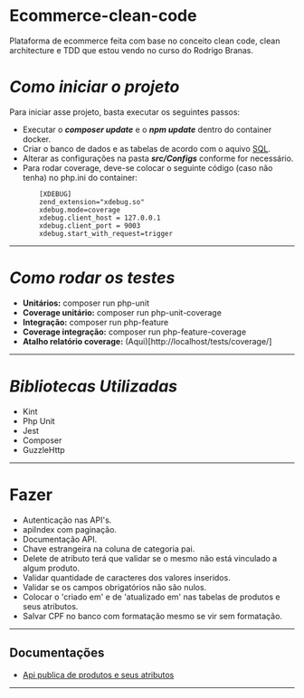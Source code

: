 # Ecommerce-clean-code
Plataforma de ecommerce feita com base no conceito clean code, clean architecture e TDD que estou vendo no curso do Rodrigo Branas.

# *Como iniciar o projeto*
Para iniciar asse projeto, basta executar os seguintes passos:
- Executar o ***composer update*** e o ***npm update*** dentro do container docker.
- Criar o banco de dados e as tabelas de acordo com o aquivo [SQL](https://github.com/Jhon-Henkel/ecommerce-clean-code/blob/main/alters/alters.sql).
- Alterar as configurações na pasta ***src/Configs*** conforme for necessário.
- Para rodar coverage, deve-se colocar o seguinte código (caso não tenha) no php.ini do container:
    ````
        [XDEBUG]
        zend_extension="xdebug.so"
        xdebug.mode=coverage
        xdebug.client_host = 127.0.0.1
        xdebug.client_port = 9003
        xdebug.start_with_request=trigger
    ````
---
# *Como rodar os testes*
- **Unitários:** composer run php-unit
- **Coverage unitário:** composer run php-unit-coverage
- **Integração:** composer run php-feature
- **Coverage integração:** composer run php-feature-coverage
- **Atalho relatório coverage:** (Aqui)[http://localhost/tests/coverage/] 
---
# *Bibliotecas Utilizadas*
- Kint
- Php Unit
- Jest
- Composer
- GuzzleHttp
---
# Fazer
- Autenticação nas API's.
- apiIndex com paginação.
- Documentação API.
- Chave estrangeira na coluna de categoria pai.
- Delete de atributo terá que validar se o mesmo não está vinculado a algum produto.
- Validar quantidade de caracteres dos valores inseridos.
- Validar se os campos obrigatórios não são nulos.
- Colocar o 'criado em' e de 'atualizado em' nas tabelas de produtos e seus atributos.
- Salvar CPF no banco com formatação mesmo se vir sem formatação.

---
## Documentações
- [Api publica de produtos e seus atributos](https://github.com/Jhon-Henkel/ecommerce-clean-code/blob/main/documentation/ApiProductAndAttributes.md)
---